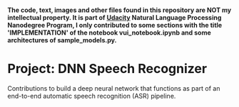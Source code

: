 #### The code, text, images and other files found in this repository are NOT my intellectual property. It is part of [Udacity](https://www.udacity.com/) Natural Language Processing Nanodegree Program, I only contributed to some sections with the title 'IMPLEMENTATION' of the notebook vui_notebook.ipynb and some architectures of sample_models.py.

# Project: DNN Speech Recognizer
Contributions to build a deep neural network that functions as part of an end-to-end automatic speech recognition (ASR) pipeline.
